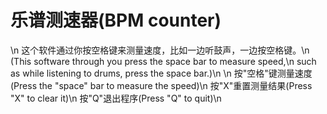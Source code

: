 # 乐谱测速器(BPM counter)
\n
这个软件通过你按空格键来测量速度，比如一边听鼓声，一边按空格键。\n
(This software through you press the space bar to measure speed,\n
such as while listening to drums, press the space bar.)\n
\n
按"空格"键测量速度(Press the "space" bar to measure the speed)\n
按"X"重置测量结果(Press "X" to clear it)\n
按"Q"退出程序(Press "Q" to quit)\n
